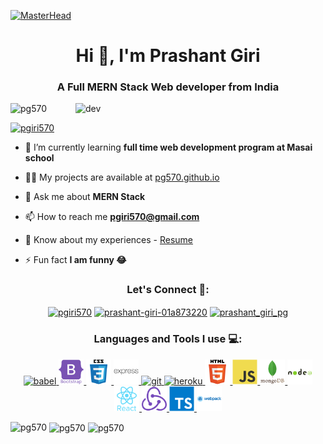 [![MasterHead](https://www.nmttechnologies.com/images/service/website.jpg)](https://pg570.github.io)
<h1 align="center">Hi 👋, I'm Prashant Giri</h1>
<h3 align="center">A Full MERN Stack Web developer from India</h3>
<img align="right" width="400px" src="https://camo.githubusercontent.com/7126894c136cfcea2ead9679838b0ca5b8bf50f64c0b76dc0e69e75d9fc57314/68747470733a2f2f7237713677397a362e726f636b657463646e2e6d652f6361726565722f77702d636f6e74656e742f75706c6f6164732f323032302f30332f68656c6c6f2e676966" alt="dev"  />

<p align="left"> <img src="https://komarev.com/ghpvc/?username=pg570&label=Profile%20views&color=0e75b6&style=flat" alt="pg570" /> </p>

<p align="left"> <a href="https://twitter.com/pgiri570" target="blank"><img src="https://img.shields.io/twitter/follow/pgiri570?logo=twitter&style=for-the-badge" alt="pgiri570" /></a> </p>

- 🌱 I’m currently learning **full time web development program at Masai school**

- 👨‍💻 My projects are available at [pg570.github.io](pg570.github.io)

- 💬 Ask me about **MERN Stack**

- 📫 How to reach me **pgiri570@gmail.com**

- 📄 Know about my experiences - <a target="blank" href="https://drive.google.com/file/d/1jKJRKSSO16f8-j0IV9x5139InaECZlz9/view?usp=sharing" >Resume</a>

- ⚡ Fun fact **I am funny 😂**

<h3 align="center">Let's Connect 🤝:</h3>
<p align="center">
<a href="https://twitter.com/pgiri570" target="blank"><img align="center" src="https://raw.githubusercontent.com/rahuldkjain/github-profile-readme-generator/master/src/images/icons/Social/twitter.svg" alt="pgiri570" height="30" width="40" /></a>
<a href="https://linkedin.com/in/prashant-giri-01a873220" target="blank"><img align="center" src="https://raw.githubusercontent.com/rahuldkjain/github-profile-readme-generator/master/src/images/icons/Social/linked-in-alt.svg" alt="prashant-giri-01a873220" height="30" width="40" /></a>
<a href="https://instagram.com/prashant_giri_pg" target="blank"><img align="center" src="https://raw.githubusercontent.com/rahuldkjain/github-profile-readme-generator/master/src/images/icons/Social/instagram.svg" alt="prashant_giri_pg" height="30" width="40" /></a>
</p>

<h3 align="center">Languages and Tools I use 💻:</h3>
<p align="center"> <a href="https://babeljs.io/" target="_blank" rel="noreferrer"> <img src="https://www.vectorlogo.zone/logos/babeljs/babeljs-icon.svg" alt="babel" width="40" height="40"/> </a> <a href="https://getbootstrap.com" target="_blank" rel="noreferrer"> <img src="https://raw.githubusercontent.com/devicons/devicon/master/icons/bootstrap/bootstrap-plain-wordmark.svg" alt="bootstrap" width="40" height="40"/> </a> <a href="https://www.w3schools.com/css/" target="_blank" rel="noreferrer"> <img src="https://raw.githubusercontent.com/devicons/devicon/master/icons/css3/css3-original-wordmark.svg" alt="css3" width="40" height="40"/> </a> <a href="https://expressjs.com" target="_blank" rel="noreferrer"> <img src="https://raw.githubusercontent.com/devicons/devicon/master/icons/express/express-original-wordmark.svg" alt="express" width="40" height="40"/> </a> <a href="https://git-scm.com/" target="_blank" rel="noreferrer"> <img src="https://www.vectorlogo.zone/logos/git-scm/git-scm-icon.svg" alt="git" width="40" height="40"/> </a> <a href="https://heroku.com" target="_blank" rel="noreferrer"> <img src="https://www.vectorlogo.zone/logos/heroku/heroku-icon.svg" alt="heroku" width="40" height="40"/> </a> <a href="https://www.w3.org/html/" target="_blank" rel="noreferrer"> <img src="https://raw.githubusercontent.com/devicons/devicon/master/icons/html5/html5-original-wordmark.svg" alt="html5" width="40" height="40"/> </a> <a href="https://developer.mozilla.org/en-US/docs/Web/JavaScript" target="_blank" rel="noreferrer"> <img src="https://raw.githubusercontent.com/devicons/devicon/master/icons/javascript/javascript-original.svg" alt="javascript" width="40" height="40"/> </a> <a href="https://www.mongodb.com/" target="_blank" rel="noreferrer"> <img src="https://raw.githubusercontent.com/devicons/devicon/master/icons/mongodb/mongodb-original-wordmark.svg" alt="mongodb" width="40" height="40"/> </a> <a href="https://nodejs.org" target="_blank" rel="noreferrer"> <img src="https://raw.githubusercontent.com/devicons/devicon/master/icons/nodejs/nodejs-original-wordmark.svg" alt="nodejs" width="40" height="40"/> </a> <a href="https://reactjs.org/" target="_blank" rel="noreferrer"> <img src="https://raw.githubusercontent.com/devicons/devicon/master/icons/react/react-original-wordmark.svg" alt="react" width="40" height="40"/> </a> <a href="https://redux.js.org" target="_blank" rel="noreferrer"> <img src="https://raw.githubusercontent.com/devicons/devicon/master/icons/redux/redux-original.svg" alt="redux" width="40" height="40"/> </a> <a href="https://www.typescriptlang.org/" target="_blank" rel="noreferrer"> <img src="https://raw.githubusercontent.com/devicons/devicon/master/icons/typescript/typescript-original.svg" alt="typescript" width="40" height="40"/> </a> <a href="https://webpack.js.org" target="_blank" rel="noreferrer"> <img src="https://raw.githubusercontent.com/devicons/devicon/d00d0969292a6569d45b06d3f350f463a0107b0d/icons/webpack/webpack-original-wordmark.svg" alt="webpack" width="40" height="40"/> </a> </p>

<img width="45%" display="inline-block" margin="auto" justify-content="center" src="https://github-readme-stats.vercel.app/api/top-langs?username=pg570&show_icons=true&locale=en&layout=compact" alt="pg570" />

<img align="center" src="https://github-readme-stats.vercel.app/api?username=pg570&show_icons=true&locale=en" alt="pg570" />

<img align="center" src="https://github-readme-streak-stats.herokuapp.com/?user=pg570&" alt="pg570" />
